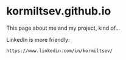 # kormiltsev.github.io

This page about me and my project, kind of...

LinkedIn is more friendly: 
```
https://www.linkedin.com/in/kormiltsev/
```
